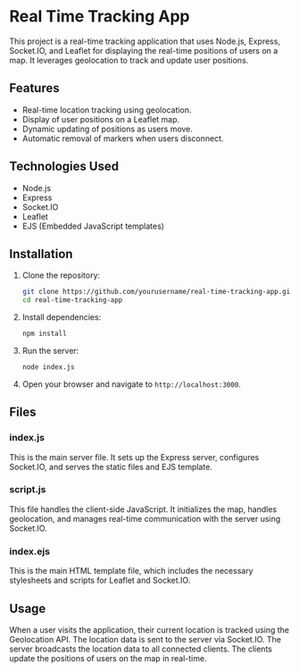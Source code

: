 # Real Time Tracking App

This project is a real-time tracking application that uses Node.js, Express, Socket.IO, and Leaflet for displaying the real-time positions of users on a map. It leverages geolocation to track and update user positions.

## Features

- Real-time location tracking using geolocation.
- Display of user positions on a Leaflet map.
- Dynamic updating of positions as users move.
- Automatic removal of markers when users disconnect.

## Technologies Used

- Node.js
- Express
- Socket.IO
- Leaflet
- EJS (Embedded JavaScript templates)

## Installation

1. Clone the repository:

   ```sh
   git clone https://github.com/yourusername/real-time-tracking-app.git
   cd real-time-tracking-app
   ```
2. Install dependencies:

   ```sh
   npm install
   ```
   
3. Run the server:

   ```sh
   node index.js
   ```
   
4. Open your browser and navigate to `http://localhost:3000`.

## Files

### index.js
This is the main server file. It sets up the Express server, configures Socket.IO, and serves the static files and EJS template.

### script.js
This file handles the client-side JavaScript. It initializes the map, handles geolocation, and manages real-time communication with the server using Socket.IO.

### index.ejs
This is the main HTML template file, which includes the necessary stylesheets and scripts for Leaflet and Socket.IO.

## Usage
When a user visits the application, their current location is tracked using the Geolocation API.
The location data is sent to the server via Socket.IO.
The server broadcasts the location data to all connected clients.
The clients update the positions of users on the map in real-time.
 
